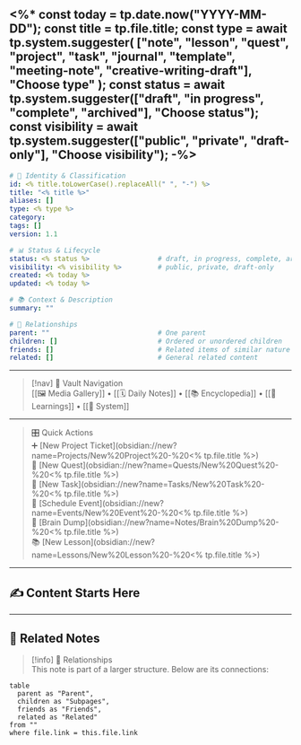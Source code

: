 <%*
const today = tp.date.now("YYYY-MM-DD");
const title = tp.file.title;
const type = await tp.system.suggester(
  ["note", "lesson", "quest", "project", "task", "journal", "template", "meeting-note", "creative-writing-draft"],
  "Choose type"
);
const status = await tp.system.suggester(["draft", "in progress", "complete", "archived"], "Choose status");
const visibility = await tp.system.suggester(["public", "private", "draft-only"], "Choose visibility");
-%>
---

```yaml
# 📄 Identity & Classification
id: <% title.toLowerCase().replaceAll(" ", "-") %>
title: "<% title %>"
aliases: []
type: <% type %>
category: 
tags: []
version: 1.1

# 📊 Status & Lifecycle
status: <% status %>                 # draft, in progress, complete, archived
visibility: <% visibility %>         # public, private, draft-only
created: <% today %>
updated: <% today %>

# 📚 Context & Description
summary: ""

# 🧭 Relationships
parent: ""                           # One parent
children: []                         # Ordered or unordered children
friends: []                          # Related items of similar nature
related: []                          # General related content
```

---

> [!nav] 🧭 Vault Navigation  
> [[🖼 Media Gallery]] • [[🗓 Daily Notes]] • [[📚 Encyclopedia]] • [[📘 Learnings]] • [[🧠 System]]


---

> 🎛 Quick Actions  
> ➕ [New Project Ticket](obsidian://new?name=Projects/New%20Project%20-%20<% tp.file.title %>)  
> 🏹 [New Quest](obsidian://new?name=Quests/New%20Quest%20-%20<% tp.file.title %>)  
> 🎯 [New Task](obsidian://new?name=Tasks/New%20Task%20-%20<% tp.file.title %>)  
> 📅 [Schedule Event](obsidian://new?name=Events/New%20Event%20-%20<% tp.file.title %>)  
> 📝 [Brain Dump](obsidian://new?name=Notes/Brain%20Dump%20-%20<% tp.file.title %>)  
> 📚 [New Lesson](obsidian://new?name=Lessons/New%20Lesson%20-%20<% tp.file.title %>)

---

## ✍️ Content Starts Here

<!-- Add your content below -->







---

## 🔗 Related Notes

> [!info] 🧠 Relationships  
> This note is part of a larger structure. Below are its connections:

```dataview
table
  parent as "Parent",
  children as "Subpages",
  friends as "Friends",
  related as "Related"
from ""
where file.link = this.file.link
